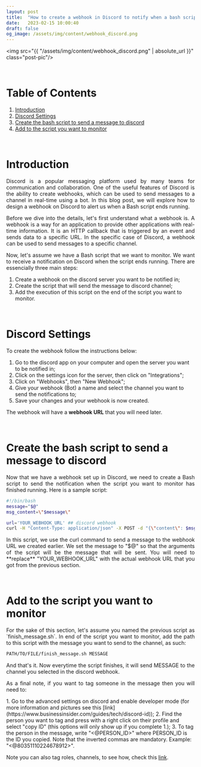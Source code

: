 ```yaml
---
layout: post
title:  "How to create a webhook in Discord to notify when a bash script has finished running"
date:   2023-02-15 10:00:40
draft: false
og_image: /assets/img/content/webhook_discord.png
---
```


<img src="{{ "/assets/img/content/webhook_discord.png" | absolute_url }}" class="post-pic"/>

<br />


# Table of Contents
1. [Introduction](#introduction)
2. [Discord Settings](#discord-settings)
3. [Create the bash script to send a message to discord](#create-the-bash-script-to-send-a-message-to-discord)
4. [Add to the script you want to monitor](#add-to-the-script-you-want-to-monitor)


<br />

# Introduction

<p align="justify">Discord is a popular messaging platform used by many teams for communication and collaboration. One of the useful features of Discord is the ability to create webhooks, which can be used to send messages to a channel in real-time using a bot. In this blog post, we will explore how to design a webhook on Discord to alert us when a Bash script ends running.
</p>


<p align="justify">Before we dive into the details, let's first understand what a webhook is. A webhook is a way for an application to provide other applications with real-time information. It is an HTTP callback that is triggered by an event and sends data to a specific URL. In the specific case of Discord, a webhook can be used to send messages to a specific channel.
</p>


<p align="justify">Now, let's assume we have a Bash script that we want to monitor. We want to receive a notification on Discord when the script ends running. There are essencially three main steps:
</p>

1. Create a webhook on the discord server you want to be notified in;
2. Create the script that will send the message to discord channel;
3. Add the execution of this script on the end of the script you want to monitor.

<br />

# Discord Settings
To create the webhook follow the instructions below:

1. Go to the discord app on your computer and open the server you want to be notified in;
2. Click on the settings icon for the server, then click on "Integrations";
3. Click on "Webhooks", then "New Webhook";
4. Give your webhook (Bot) a name and select the channel you want to send the notifications to;
5. Save your changes and your webhook is now created.

The webhook will have a **webhook URL** that you will need later.

<br />

# Create the bash script to send a message to discord
<p align="justify">Now that we have a webhook set up in Discord, we need to create a Bash script to send the notification when the script you want to monitor has finished running. Here is a sample script:
</p>

```bash
#!/bin/bash
message="$@"
msg_content=\"$message\"

url='YOUR_WEBHOOK_URL' ## discord webhook
curl -H "Content-Type: application/json" -X POST -d "{\"content\": $msg_content}" $url
```

<p align="justify">In this script, we use the curl command to send a message to the webhook URL we created earlier. We set the message to "$@" so that the arguments of the script will be the message that will be sent.
You will need to **replace** "YOUR_WEBHOOK_URL" with the actual webhook URL that you got from the previous section.
</p>
<br />


# Add to the script you want to monitor

<p align="justify">For the sake of this section, let's assume you named the previous script as `finish_message.sh`. 
In end of the script you want to monitor, add the path to this script with the message you want to send to the channel, as such:
</p>

```bash
PATH/TO/FILE/finish_message.sh MESSAGE
```

<p align="justify">And that's it. Now everytime the script finishes, it will send MESSAGE to the channel you selected in the discord webhook.
</p>

<p align="justify">As a final note, if you want to tag someone in the message then you will need to:
</p>
1. Go to the advanced settings on discord and enable developer mode (for more information and pictures see this [link](https://www.businessinsider.com/guides/tech/discord-id));
2. Find the person you want to tag and press with a right click on their profile and select "copy ID" (this options will only show up if you complete 1.);
3. To tag the person in the message, write "<@PERSON_ID>" where PERSON_ID is the ID you copied. Note that the inverted commas are mandatory. Example: "<@80351110224678912>". 

<p align="justify">Note you can also tag roles, channels, to see how, check this <a href="https://discord.com/developers/docs/reference#message-formatting-formats">link</a>.
</p>